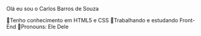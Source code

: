 Olá eu sou o Carlos Barros de Souza

🧠Tenho conhecimento em HTML5 e CSS 
🧐Trabalhando e estudando Front-End
🧑Pronouns: Ele Dele
